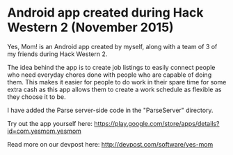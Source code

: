# Android app created during Hack Western 2 (November 2015)

Yes, Mom! is an Android app created by myself, along with a team of 3 of my friends during Hack Western 2.

The idea behind the app is to create job listings to easily connect people who need everyday chores done with people who are capable of doing them. This makes it easier for people to do work in their spare time for some extra cash as this app allows them to create a work schedule as flexible as they choose it to be.

I have added the Parse server-side code in the "ParseServer" directory.

Try out the app yourself here: https://play.google.com/store/apps/details?id=com.yesmom.yesmom

Read more on our devpost here: http://devpost.com/software/yes-mom
